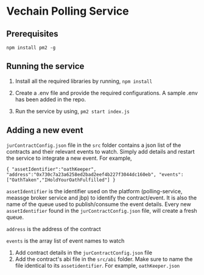 # Vechain Polling Service

## Prerequisites
`npm install pm2 -g`

## Running the service
1. Install all the required libraries by running,
`npm install`

2. Create a .env file and provide the required configurations. A sample .env has been added in the repo.

3. Run the service by using,
`pm2 start index.js`

## Adding a new event
`jurContractConfig.json` file in the `src` folder contains a json list of the contracts and their relevant events to watch. Simply add details and restart the service to integrate a new event. For example,

`{
    "assetIdentifier":"oathKeeper",
    "address":"0x730c7a23a6258ed2bad2eef4b227f3044dc160eb",
    "events":["OathTaken","IHoldYourOathFulfilled"]
}`

`assetIdentifier` is the identifier used on the platform (polling-service, meassge broker service and jbp) to identify the contract/event. It is also the name of the queue used to publish/consume the event details. Every new `assetIdentifier` found in the `jurContractConfig.json` file, will create a fresh queue.

`address` is the address of the contract

`events` is the array list of event names to watch

1. Add contract details in the `jurContractConfig.json` file
2. Add the contract's abi file in the `src/abi` folder. Make sure to name the file identical to its `assetidentifier`. For example, `oathKeeper.json`